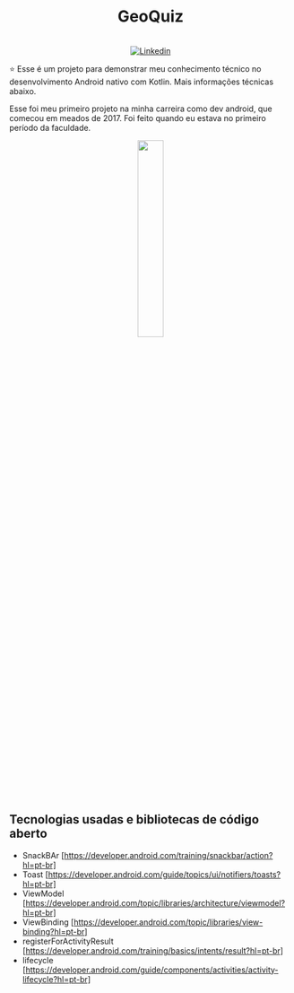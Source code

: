 <h1 align="center">GeoQuiz</h1>

<p align="center">
  <br>
  <a href="https://www.linkedin.com/in/danillo-santos-dev/"><img alt="Linkedin" src="https://img.shields.io/badge/LinkedIn-0077B5?style=for-the-badge&logo=linkedin&logoColor=white"/></a>
</p>

<p align="center">  

⭐ Esse é um projeto para demonstrar meu conhecimento técnico no desenvolvimento Android nativo com Kotlin. Mais informações técnicas abaixo.

Esse foi meu primeiro projeto na minha carreira como dev android, que comecou em meados de 2017. Foi feito quando eu estava no primeiro período da faculdade.

<p float="left" align="center">
<img width="30%" src="screenshots/screen_1.gif"/>
</p>

</p>

## Tecnologias usadas e bibliotecas de código aberto

- SnackBAr [https://developer.android.com/training/snackbar/action?hl=pt-br]
- Toast [https://developer.android.com/guide/topics/ui/notifiers/toasts?hl=pt-br]
- ViewModel [https://developer.android.com/topic/libraries/architecture/viewmodel?hl=pt-br]
- ViewBinding [https://developer.android.com/topic/libraries/view-binding?hl=pt-br]
- registerForActivityResult [https://developer.android.com/training/basics/intents/result?hl=pt-br]
- lifecycle [https://developer.android.com/guide/components/activities/activity-lifecycle?hl=pt-br]

</br>


